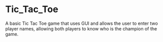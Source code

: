 # Tic_Tac_Toe
A basic Tic Tac Toe game that uses GUI and allows the user to enter two player names, allowing both players to know who is the champion of the game.
